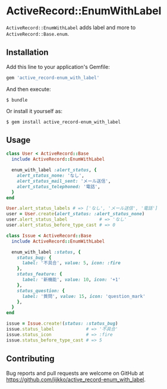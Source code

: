 # ActiveRecord::EnumWithLabel

`ActiveRecord::EnumWithLabel` adds label and more to `ActiveRecord::Base.enum`.

## Installation

Add this line to your application's Gemfile:

```ruby
gem 'active_record-enum_with_label'
```

And then execute:

    $ bundle

Or install it yourself as:

    $ gem install active_record-enum_with_label

## Usage
```ruby
class User < ActiveRecord::Base
  include ActiveRecord::EnumWithLabel

  enum_with_label :alert_status, {
    alert_status_none: 'なし',
    alert_status_mail_sent: 'メール送信',
    alert_status_telephoned: '電話',
  }
end

User.alert_status_labels # => ['なし', 'メール送信', '電話']
user = User.create(alert_status: :alert_status_none)
user.alert_status_label            # => 'なし'
user.alert_status_before_type_cast # => 0

```
```ruby
class Issue < ActiveRecord::Base
  include ActiveRecord::EnumWithLabel

  enum_with_label :status, {
    status_bug: {
      label: '不具合', value: 5, icon: :fire
    },
    status_feature: {
      label: '新機能', value: 10, icon: '+1'
    },
    status_question: {
      label: '質問', value: 15, icon: 'question_mark'
    },
  }
end

issue = Issue.create!(status: :status_bug)
issue.status_label            # => '不具合'
issue.status_icon             # => :fire
issue.status_before_type_cast # => 5
```

## Contributing

Bug reports and pull requests are welcome on GitHub at https://github.com/jijkko/active_record-enum_with_label.
